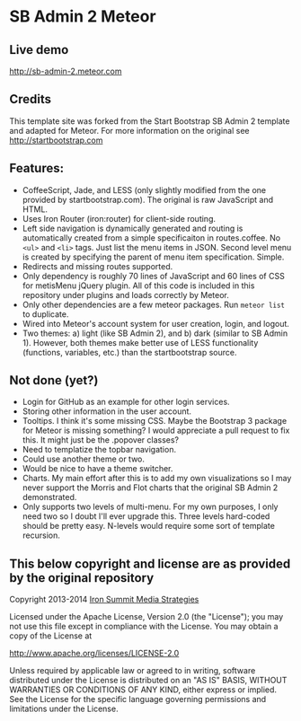 
# SB Admin 2 Meteor

## Live demo

http://sb-admin-2.meteor.com

## Credits

This template site was forked from the Start Bootstrap SB Admin 2 template and adapted for Meteor. For more information
on the original see http://startbootstrap.com

## Features:

  * CoffeeScript, Jade, and LESS (only slightly modified from the one provided by startbootstrap.com). The original is
    raw JavaScript and HTML.
  * Uses Iron Router (iron:router) for client-side routing.
  * Left side navigation is dynamically generated and routing is automatically created from a simple specificaiton
    in routes.coffee. No `<ul>` and `<li>` tags. Just list the menu items in JSON. Second level menu is created by
    specifying the parent of menu item specification. Simple.
  * Redirects and missing routes supported.
  * Only dependency is roughly 70 lines of JavaScript and 60 lines of CSS for metisMenu jQuery plugin. All of this code
    is included in this repository under plugins and loads correctly by Meteor.
  * Only other dependencies are a few meteor packages. Run `meteor list` to duplicate.
  * Wired into Meteor's account system for user creation, login, and logout.
  * Two themes: a) light (like SB Admin 2), and b) dark (similar to SB Admin 1). However, both themes make better use
    of LESS functionality (functions, variables, etc.) than the startbootstrap source.

## Not done (yet?)

  * Login for GitHub as an example for other login services.
  * Storing other information in the user account.
  * Tooltips. I think it's some missing CSS. Maybe the Bootstrap 3 package for Meteor is missing something? I would
    appreciate a pull request to fix this. It might just be the .popover classes?
  * Need to templatize the topbar navigation.
  * Could use another theme or two.
  * Would be nice to have a theme switcher.
  * Charts. My main effort after this is to add my own visualizations so I may never support the Morris and Flot charts
    that the original SB Admin 2 demonstrated.
  * Only supports two levels of multi-menu. For my own purposes, I only need two so I doubt I'll ever upgrade this.
    Three levels hard-coded should be pretty easy. N-levels would require some sort of template recursion.

## This below copyright and license are as provided by the original repository

Copyright 2013-2014 [Iron Summit Media Strategies](http://www.ironsummitmedia.com/)

Licensed under the Apache License, Version 2.0 (the "License"); you may not use this file except in compliance with the
License. You may obtain a copy of the License at

http://www.apache.org/licenses/LICENSE-2.0

Unless required by applicable law or agreed to in writing, software distributed under the License is distributed on an
"AS IS" BASIS, WITHOUT WARRANTIES OR CONDITIONS OF ANY KIND, either express or implied. See the License for the specific
language governing permissions and limitations under the License.
